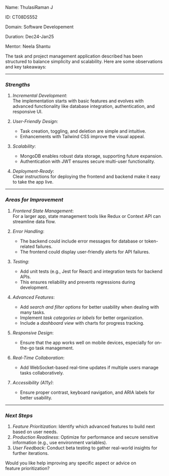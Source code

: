 Name: ThulasiRaman J

ID: CT08DS552

Domain: Software Developement

Duration: Dec24-Jan25

Mentor: Neela Shantu

The task and project management application described has been structured to balance simplicity and scalability. Here are some observations and key takeaways:

---

### *Strengths*
1. *Incremental Development*:  
   The implementation starts with basic features and evolves with advanced functionality like database integration, authentication, and responsive UI.

2. *User-Friendly Design*:  
   - Task creation, toggling, and deletion are simple and intuitive.
   - Enhancements with Tailwind CSS improve the visual appeal.

3. *Scalability*:  
   - MongoDB enables robust data storage, supporting future expansion.
   - Authentication with JWT ensures secure multi-user functionality.

4. *Deployment-Ready*:  
   Clear instructions for deploying the frontend and backend make it easy to take the app live.

---

### *Areas for Improvement*
1. *Frontend State Management*:  
   For a larger app, state management tools like Redux or Context API can streamline data flow.

2. *Error Handling*:  
   - The backend could include error messages for database or token-related failures.
   - The frontend could display user-friendly alerts for API failures.

3. *Testing*:  
   - Add unit tests (e.g., Jest for React) and integration tests for backend APIs.
   - This ensures reliability and prevents regressions during development.

4. *Advanced Features*:  
   - Add *search and filter options* for better usability when dealing with many tasks.  
   - Implement *task categories or labels* for better organization.  
   - Include a *dashboard view* with charts for progress tracking.

5. *Responsive Design*:  
   - Ensure that the app works well on mobile devices, especially for on-the-go task management.

6. *Real-Time Collaboration*:  
   - Add WebSocket-based real-time updates if multiple users manage tasks collaboratively.

7. *Accessibility (A11y)*:  
   - Ensure proper contrast, keyboard navigation, and ARIA labels for better usability.

---

### *Next Steps*
1. *Feature Prioritization*: Identify which advanced features to build next based on user needs.  
2. *Production Readiness*: Optimize for performance and secure sensitive information (e.g., use environment variables).  
3. *User Feedback*: Conduct beta testing to gather real-world insights for further iterations.  

Would you like help improving any specific aspect or advice on feature prioritization?
